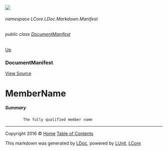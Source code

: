 ![](Content/LDoc-banner-small.png "")

###### namespace LCore.LDoc.Markdown.Manifest

###### public class [DocumentManifest](docs/DocumentManifest.md)
[Up](docs/DocumentManifest.md)

### DocumentManifest
[View Source](Markdown/Manifest/DocumentManifest.cs)

# MemberName

##### Summary

            The fully qualified member name
            



---

Copyright 2016 &copy; [Home](../README.md) [Table of Contents](../TableOfContents.md)

This markdown was generated by [LDoc](https://github.com/CodeSingularity/LDoc), powered by [LUnit](https://github.com/CodeSingularity/LUnit), [LCore](https://github.com/CodeSingularity/LCore)
